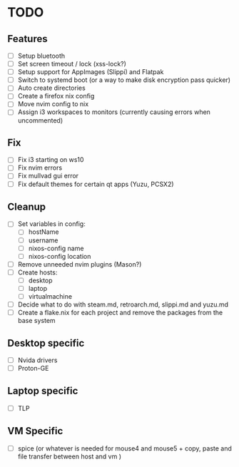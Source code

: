 # TODO

## Features

- [ ] Setup bluetooth
- [ ] Set screen timeout / lock (xss-lock?)
- [ ] Setup support for AppImages (Slippi) and Flatpak
- [ ] Switch to systemd boot (or a way to make disk encryption pass quicker)
- [ ] Auto create directories
- [ ] Create a firefox nix config
- [ ] Move nvim config to nix
- [ ] Assign i3 workspaces to monitors (currently causing errors when uncommented)

## Fix

- [ ] Fix i3 starting on ws10
- [ ] Fix nvim errors
- [ ] Fix mullvad gui error
- [ ] Fix default themes for certain qt apps (Yuzu, PCSX2)

## Cleanup

- [ ] Set variables in config:
  - [ ] hostName
  - [ ] username
  - [ ] nixos-config name
  - [ ] nixos-config location
- [ ] Remove unneeded nvim plugins (Mason?)
- [ ] Create hosts:
  - [ ] desktop
  - [ ] laptop
  - [ ] virtualmachine
- [ ] Decide what to do with steam.md, retroarch.md, slippi.md and yuzu.md
- [ ] Create a flake.nix for each project and remove the packages from the base system

## Desktop specific

- [ ] Nvida drivers
- [ ] Proton-GE

## Laptop specific

- [ ] TLP

## VM Specific

- [ ] spice (or whatever is needed for mouse4 and mouse5 + copy, paste and file transfer between host and vm )
